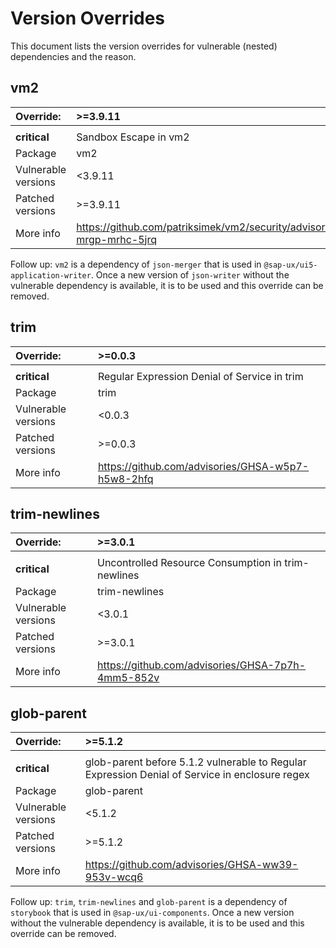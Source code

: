 # Version Overrides
This document lists the version overrides for vulnerable (nested) dependencies and the reason.

## vm2
| Override:           | >=3.9.11 |
|:--------------------| :-------------|
|                     | |
| **critical**        | Sandbox Escape in vm2 |
| Package             | vm2 |
| Vulnerable versions | <3.9.11 |
| Patched versions    | >=3.9.11 |
| More info           | https://github.com/patriksimek/vm2/security/advisories/GHSA-mrgp-mrhc-5jrq |

Follow up: `vm2` is a dependency of `json-merger` that is used in `@sap-ux/ui5-application-writer`. Once a new version of `json-writer` without the vulnerable dependency is available, it is to be used and this override can be removed.

## trim
| Override:           | >=0.0.3 |
|:--------------------| :-------------|
|                     | |
| **critical**        | Regular Expression Denial of Service in trim  |
| Package             | trim |
| Vulnerable versions | <0.0.3 |
| Patched versions    | >=0.0.3 |
| More info           | https://github.com/advisories/GHSA-w5p7-h5w8-2hfq  |

## trim-newlines
| Override:           | >=3.0.1 |
|:--------------------| :-------------|
|                     | |
| **critical**        | Uncontrolled Resource Consumption in trim-newlines |
| Package             | trim-newlines |
| Vulnerable versions | <3.0.1 |
| Patched versions    | >=3.0.1 |
| More info           | https://github.com/advisories/GHSA-7p7h-4mm5-852v |

## glob-parent
| Override:           | >=5.1.2 |
|:--------------------| :-------------|
|                     | |
| **critical**        | glob-parent before 5.1.2 vulnerable to Regular Expression Denial of Service in enclosure regex |
| Package             | glob-parent |
| Vulnerable versions | <5.1.2 |
| Patched versions    | >=5.1.2 |
| More info           | https://github.com/advisories/GHSA-ww39-953v-wcq6   |

Follow up: `trim`, `trim-newlines` and `glob-parent` is a dependency of `storybook` that is used in `@sap-ux/ui-components`. Once a new version without the vulnerable dependency is available, it is to be used and this override can be removed.